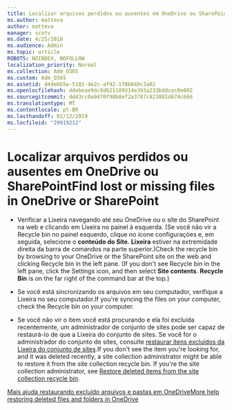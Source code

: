 ```yaml
---
title: Localizar arquivos perdidos ou ausentes em OneDrive ou SharePoint
ms.author: matteva
author: matteva
manager: scotv
ms.date: 4/25/2018
ms.audience: Admin
ms.topic: article
ROBOTS: NOINDEX, NOFOLLOW
localization_priority: Normal
ms.collection: Adm_O365
ms.custom: Adm_O365
ms.assetid: d4de6b5e-5102-4e2c-af92-1f8b049c3a02
ms.openlocfilehash: ddebeae9dc8d621189314e393a233bddcec0e002
ms.sourcegitcommit: dd43cc0a9470f98b8ef2a3787c823801d674c666
ms.translationtype: MT
ms.contentlocale: pt-BR
ms.lasthandoff: 02/12/2019
ms.locfileid: "29919212"
---
```

# <a name="find-lost-or-missing-files-in-onedrive-or-sharepoint"></a><span data-ttu-id="7c037-102">Localizar arquivos perdidos ou ausentes em OneDrive ou SharePoint</span><span class="sxs-lookup"><span data-stu-id="7c037-102">Find lost or missing files in OneDrive or SharePoint</span></span>

- <span data-ttu-id="7c037-p101">Verificar a Lixeira navegando até seu OneDrive ou o site do SharePoint na web e clicando em Lixeira no painel à esquerda. (Se você não vir a Recycle bin no painel esquerdo, clique no ícone configurações e, em seguida, selecione o **conteúdo do Site**. **Lixeira** estiver na extremidade direita da barra de comandos na parte superior.)</span><span class="sxs-lookup"><span data-stu-id="7c037-p101">Check the recycle bin by browsing to your OneDrive or the SharePoint site on the web and clicking Recycle bin in the left pane. (If you don't see Recycle bin in the left pane, click the Settings icon, and then select **Site contents**. **Recycle Bin** is on the far right of the command bar at the top.)</span></span> 
    
- <span data-ttu-id="7c037-106">Se você está sincronizando os arquivos em seu computador, verifique a Lixeira no seu computador.</span><span class="sxs-lookup"><span data-stu-id="7c037-106">If you're syncing the files on your computer, check the Recycle bin on your computer.</span></span> 
    
- <span data-ttu-id="7c037-p102">Se você não vir o item você está procurando e ela foi excluída recentemente, um administrador de conjunto de sites pode ser capaz de restaurá-lo de que a Lixeira do conjunto de sites. Se você for o administrador do conjunto de sites, consulte [restaurar itens excluídos da Lixeira do conjunto de sites](https://go.microsoft.com/fwlink/?linkid=866439).</span><span class="sxs-lookup"><span data-stu-id="7c037-p102">If you don't see the item you're looking for, and it was deleted recently, a site collection administrator might be able to restore it from the site collection recycle bin. If you're the site collection administrator, see [Restore deleted items from the site collection recycle bin](https://go.microsoft.com/fwlink/?linkid=866439).</span></span>
    
[<span data-ttu-id="7c037-109">Mais ajuda restaurando excluído arquivos e pastas em OneDrive</span><span class="sxs-lookup"><span data-stu-id="7c037-109">More help restoring deleted files and folders in OneDrive</span></span>](https://go.microsoft.com/fwlink/?linkid=872872)
  

